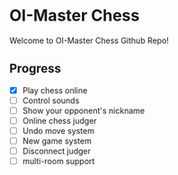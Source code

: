 # OI-Master Chess
Welcome to OI-Master Chess Github Repo!

## Progress

- [x] Play chess online
- [ ] Control sounds
- [ ] Show your opponent's nickname
- [ ] Online chess judger
- [ ] Undo move system
- [ ] New game system
- [ ] Disconnect judger
- [ ] multi-room support